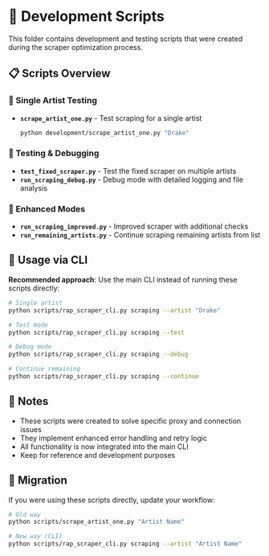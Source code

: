 # 🔧 Development Scripts

This folder contains development and testing scripts that were created during the scraper optimization process.

## 📋 Scripts Overview

### 🎤 Single Artist Testing
- **`scrape_artist_one.py`** - Test scraping for a single artist
  ```bash
  python development/scrape_artist_one.py "Drake"
  ```

### 🧪 Testing & Debugging
- **`test_fixed_scraper.py`** - Test the fixed scraper on multiple artists
- **`run_scraping_debug.py`** - Debug mode with detailed logging and file analysis

### 🚀 Enhanced Modes
- **`run_scraping_improved.py`** - Improved scraper with additional checks
- **`run_remaining_artists.py`** - Continue scraping remaining artists from list

## 🎯 Usage via CLI

**Recommended approach**: Use the main CLI instead of running these scripts directly:

```bash
# Single artist
python scripts/rap_scraper_cli.py scraping --artist "Drake"

# Test mode
python scripts/rap_scraper_cli.py scraping --test

# Debug mode
python scripts/rap_scraper_cli.py scraping --debug

# Continue remaining
python scripts/rap_scraper_cli.py scraping --continue
```

## 📝 Notes

- These scripts were created to solve specific proxy and connection issues
- They implement enhanced error handling and retry logic
- All functionality is now integrated into the main CLI
- Keep for reference and development purposes

## 🔄 Migration

If you were using these scripts directly, update your workflow:

```bash
# Old way
python scripts/scrape_artist_one.py "Artist Name"

# New way (CLI)
python scripts/rap_scraper_cli.py scraping --artist "Artist Name"
```
